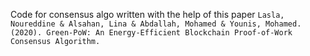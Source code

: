 Code for consensus algo written with the help of this paper 
`Lasla, Noureddine & Alsahan, Lina & Abdallah, Mohamed & Younis, Mohamed. (2020). Green-PoW: An Energy-Efficient Blockchain Proof-of-Work Consensus Algorithm. `
